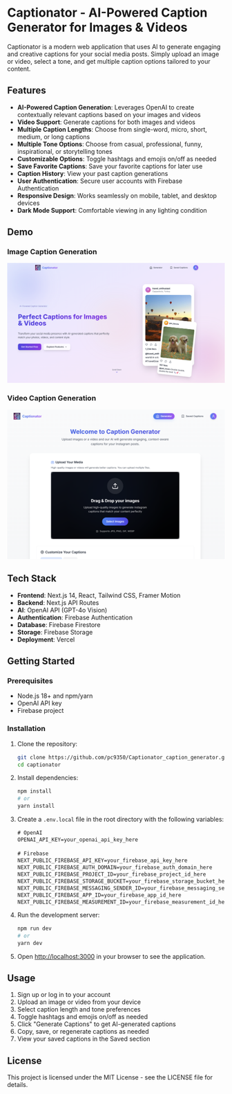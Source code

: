 # Captionator - AI-Powered Caption Generator for Images & Videos

Captionator is a modern web application that uses AI to generate engaging and creative captions for your social media posts. Simply upload an image or video, select a tone, and get multiple caption options tailored to your content.

## Features

- **AI-Powered Caption Generation**: Leverages OpenAI to create contextually relevant captions based on your images and videos
- **Video Support**: Generate captions for both images and videos
- **Multiple Caption Lengths**: Choose from single-word, micro, short, medium, or long captions
- **Multiple Tone Options**: Choose from casual, professional, funny, inspirational, or storytelling tones
- **Customizable Options**: Toggle hashtags and emojis on/off as needed
- **Save Favorite Captions**: Save your favorite captions for later use
- **Caption History**: View your past caption generations
- **User Authentication**: Secure user accounts with Firebase Authentication
- **Responsive Design**: Works seamlessly on mobile, tablet, and desktop devices
- **Dark Mode Support**: Comfortable viewing in any lighting condition

## Demo

### Image Caption Generation
![Home Page](./public/demo/captionator_demo_img_1.png)

### Video Caption Generation
![Media Page](./public/demo/captionator_demo_img_2.png)

## Tech Stack

- **Frontend**: Next.js 14, React, Tailwind CSS, Framer Motion
- **Backend**: Next.js API Routes
- **AI**: OpenAI API (GPT-4o Vision)
- **Authentication**: Firebase Authentication
- **Database**: Firebase Firestore
- **Storage**: Firebase Storage
- **Deployment**: Vercel

## Getting Started

### Prerequisites

- Node.js 18+ and npm/yarn
- OpenAI API key
- Firebase project

### Installation

1. Clone the repository:
   ```bash
   git clone https://github.com/pc9350/Captionator_caption_generator.git
   cd captionator
   ```

2. Install dependencies:
   ```bash
   npm install
   # or
   yarn install
   ```

3. Create a `.env.local` file in the root directory with the following variables:
   ```
   # OpenAI
   OPENAI_API_KEY=your_openai_api_key_here

   # Firebase
   NEXT_PUBLIC_FIREBASE_API_KEY=your_firebase_api_key_here
   NEXT_PUBLIC_FIREBASE_AUTH_DOMAIN=your_firebase_auth_domain_here
   NEXT_PUBLIC_FIREBASE_PROJECT_ID=your_firebase_project_id_here
   NEXT_PUBLIC_FIREBASE_STORAGE_BUCKET=your_firebase_storage_bucket_here
   NEXT_PUBLIC_FIREBASE_MESSAGING_SENDER_ID=your_firebase_messaging_sender_id_here
   NEXT_PUBLIC_FIREBASE_APP_ID=your_firebase_app_id_here
   NEXT_PUBLIC_FIREBASE_MEASUREMENT_ID=your_firebase_measurement_id_here
   ```

4. Run the development server:
   ```bash
   npm run dev
   # or
   yarn dev
   ```

5. Open [http://localhost:3000](http://localhost:3000) in your browser to see the application.

## Usage

1. Sign up or log in to your account
2. Upload an image or video from your device
3. Select caption length and tone preferences
4. Toggle hashtags and emojis on/off as needed
5. Click "Generate Captions" to get AI-generated captions
6. Copy, save, or regenerate captions as needed
7. View your saved captions in the Saved section

## License

This project is licensed under the MIT License - see the LICENSE file for details.
